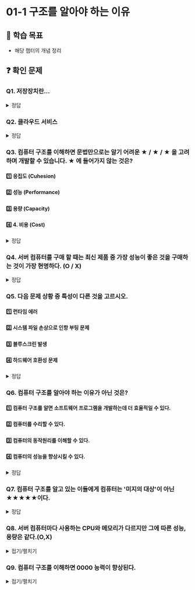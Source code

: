 # 01-1 구조를 알아야 하는 이유

## 📌 학습 목표

- 해당 챕터의 개념 정리

## ❓ 확인 문제

### Q1. 저장장치란...

<details>
<summary>정답</summary>

**저장장치**란 말 그대로 컴퓨터의 정보와 문서, 설치되는 프로그램, 자료 등을 저장하고 읽을 수 있는 **컴퓨터 필수 부품**이다.
저장용량이 부족하면 기본적인 읽고 쓰기의 기능자체에 제한이 생겨 컴퓨터가 제기능을 못하게 된다.

이는 컴퓨터 하드웨어의 일종이다.

</details>

### Q2. 클라우드 서비스

<details>
<summary>정답</summary>

**클라우드 서비스** 란, 인터넷을 통해 컴퓨팅 자원, 데이터 저장, 소프트웨어, 플랫폼 및 기타 IT 관련 서비스를 **원격**으로 제공하는 서비스입니다. 클라우드 서비스는 필요한 리소스(하드웨어, 소프트웨어, 데이터 저장소 등)를 요청하고 제공받는 온디맨드(on-demand) 방식으로 제공됩니다.

클라우드 서비스를 이용하면 전통적인 온프레미스 인프라와 비교해 비용 절감, 빠른 배포, 쉬운 유지 보수 및 글로벌 확장성 등의 이점을 얻을 수 있습니다.

---

- **IaaS** → 컴퓨터 빌려줌 (하드웨어/인프라 제공)
- **PaaS** → 개발 환경 빌려줌 (코딩만 하면 됨)
- **SaaS** → 소프트웨어 빌려줌 (설치 없이 바로 사용)

</details>

### Q3. 컴퓨터 구조를 이해하면 문법만으로는 알기 어려운 ★ / ★ / ★ 을 고려하며 개발할 수 있습니다. ★ 에 들어가지 않는 것은?

#### 1️⃣ 응집도 (Cuhesion)

#### 2️⃣ 성능 (Performance)

#### 3️⃣ 용량 (Capacity)

#### 4️⃣ 4. 비용 (Cost)

<details>
<summary>정답</summary>

**1. 응집도 (Cuhesion)**

- 응집도는 소프트웨어 공학 개념으로, 컴퓨터 구조와 관련이 없습니다.

</details>

### Q4. 서버 컴퓨터를 구매 할 때는 최신 제품 중 가장 성능이 좋은 것을 구매하는 것이 가장 현명하다. (O / X)

<details>
<summary>정답</summary>
정답 : X
이유 : 실제 필요한 성능 이상의 서버를 구매하는 것은 비용 낭비가 될 수 있습니다. 개발 시 
고려했던 성능, 용량, 비용에 맞춰 서버를 구매하는 것이 현명하다.
</details>

### Q5. 다음 문제 상황 중 특성이 다른 것을 고르시오.

#### 1️⃣ 런타임 에러

#### 2️⃣ 시스템 파일 손상으로 인항 부팅 문제

#### 3️⃣ 블루스크린 발생

#### 4️⃣ 하드웨어 호환성 문제

<details>
<summary>정답</summary>

**1. 런타임 에러**

- 1번은 코드상의 문제가 발생 한 것입니다.
- 나머지 보기는 코드상의 문제는 없지만, 컴퓨터 구조 및 운영체제와 관련된 문제입니다.

</details>

### Q6. 컴퓨터 구조를 알아야 하는 이유가 아닌 것은?

#### 1️⃣ 컴퓨터 구조를 알면 소프트웨어 프로그램을 개발하는데 더 효율적일 수 있다.

#### 2️⃣ 컴퓨터를 수리할 수 있다.

#### 3️⃣ 컴퓨터의 동작원리를 이해할 수 있다.

#### 4️⃣ 컴퓨터의 성능을 향상시킬 수 있다.

<details>
<summary>정답</summary>
**2. 컴퓨터를 수리할 수 있다.**
- 컴퓨터 구조를 배우면 동작원리를 알 수 있으나, 직접적인 수리는 할 수 없다. 전문가를 불러야한다.

</details>

### Q7. 컴퓨터 구조를 알고 있는 이들에게 컴퓨터는 '미지의 대상'이 아닌 ★★★★★이다.

<details>
<summary>정답</summary>

**분석의 대상**

</details>

### Q8. 서버 컴퓨터마다 사용하는 CPU와 메모리가 다르지만 그에 따른 성능, 용량은 같다.(O,X)

<details>
<summary>접기/펼치기</summary>

### A. X

</br>
서버 컴퓨터마다 사용하는 CPU와 메모리가 다르고 그에 따라 성능, 용량, 비용이 다양합니다.

</details>

### Q9. 컴퓨터 구조를 이해하면 0000 능력이 향상된다.

<details>
<summary>접기/펼치기</summary>

### A. 문제 해결

</br>
컴퓨터 구조를 이해하고 있으면 문제 상황을 빠르게 전달할 수 있고, 문제 해결의 실마리를 다양하게 찾을 수 있다.

### 🔗 링크 추가 방법

1. 먼저 질문을 작성합니다.
2. 링크를 적용할 문장을 마우스로 선택합니다.
3. URL을 붙여넣습니다.
4. 마크다운 형식으로 `[내용](링크)` 형태로 정리됩니다.
